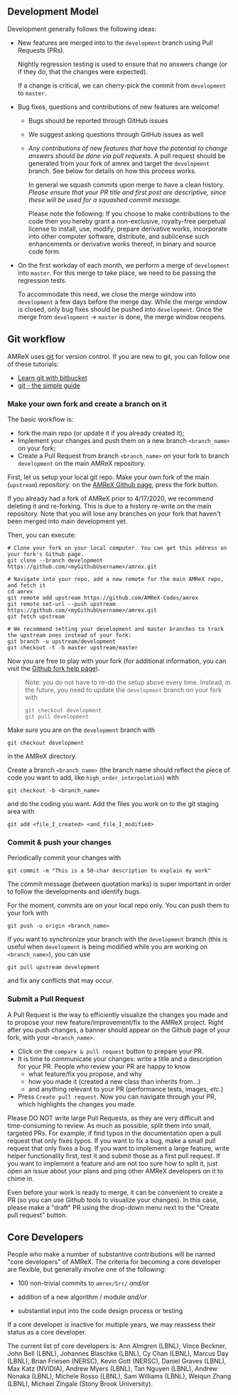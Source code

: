 ## Development Model

Development generally follows the following ideas:

  * New features are merged into to the `development` branch using
    Pull Requests (PRs).

    Nightly regression testing is used to ensure that no answers
    change (or if they do, that the changes were expected).

    If a change is critical, we can cherry-pick the commit from
    `development` to `master`.

  * Bug fixes, questions and contributions of new features are welcome!

       * Bugs should be reported through GitHub issues
       * We suggest asking questions through GitHub issues as well
       * *Any contributions of new features that have the potential
         to change answers should be done via pull requests.*
         A pull request should be generated from your fork of
         amrex and target the `development` branch. See below for
         details on how this process works.

         In general we squash commits upon merge to have a clean history.
         *Please ensure that your PR title and first post are descriptive,
         since these will be used for a squashed commit message.*

         Please note the following:
            If you choose to make contributions to the code 
            then you hereby grant a non-exclusive, royalty-free perpetual license 
            to install, use, modify, prepare derivative works, 
            incorporate into other computer software,
            distribute, and sublicense such enhancements or derivative works
            thereof, in binary and source code form.

  * On the first workday of each month, we perform a merge of
    `development` into `master`.  For this merge to take place, we
    need to be passing the regression tests.

    To accommodate this need, we close the merge window into
    `development` a few days before the merge day.  While the merge
    window is closed, only bug fixes should be pushed into
    `development`.  Once the merge from `development` -> `master` is
    done, the merge window reopens.

## Git workflow

AMReX uses [git](https://git-scm.com) for version control. If you
are new to git, you can follow one of these tutorials:
- [Learn git with bitbucket](https://www.atlassian.com/git/tutorials/learn-git-with-bitbucket-cloud)
- [git - the simple guide](http://rogerdudler.github.io/git-guide/)

### Make your own fork and create a branch on it

The basic workflow is:
- fork the main repo (or update it if you already created it);
- Implement your changes and push them on a new branch `<branch_name>` on
your fork;
- Create a Pull Request from branch `<branch_name>` on your fork to branch
`development` on the main AMReX repository.

First, let us setup your local git repo. Make your own fork of the main
(`upstream`) repository:
on the [AMReX Github page](https://github.com/AMReX-Codes/amrex), press the
fork button. 

If you already had a fork of AMReX prior to 4/17/2020, we recommend deleting it and re-forking.
This is due to a history re-write on the main repository. Note that you will lose any branches
on your fork that haven't been merged into main development yet.

Then, you can execute:
```
# Clone your fork on your local computer. You can get this address on your fork's Github page.
git clone --branch development https://github.com/<myGithubUsername>/amrex.git

# Navigate into your repo, add a new remote for the main AMReX repo, and fetch it
cd amrex
git remote add upstream https://github.com/AMReX-Codes/amrex
git remote set-url --push upstream https://github.com/<myGithubUsername>/amrex.git
git fetch upstream

# We recommend setting your development and master branches to track the upstream ones instead of your fork:
git branch -u upstream/development
git checkout -t -b master upstream/master
```
Now you are free to play with your fork (for additional information, you can visit the
[Github fork help page](https://help.github.com/en/articles/fork-a-repo)).

> Note: you do not have to re-do the setup above every time.
> Instead, in the future, you need to update the `development` branch
> on your fork with
> ```
> git checkout development
> git pull development
> ```

Make sure you are on the `development` branch with
```
git checkout development
```
in the AMReX directory.

Create a branch `<branch_name>` (the branch name should reflect the piece
of code you want to add, like `high_order_interpolation`) with
```
git checkout -b <branch_name>
```
and do the coding you want.
Add the files you work on to the git staging area with
```
git add <file_I_created> <and_file_I_modified>
```
### Commit & push your changes

Periodically commit your changes with
```
git commit -m "This is a 50-char description to explain my work"
```

The commit message (between quotation marks) is super important in order to
follow the developments and identify bugs.

For the moment, commits are on your local repo only. You can push them to
your fork with
```
git push -u origin <branch_name>
```

If you want to synchronize your branch with the `development` branch (this is useful
when `development` is being modified while you are working on
`<branch_name>`), you can use
```
git pull upstream development
```
and fix any conflicts that may occur.

### Submit a Pull Request

A Pull Request is the way to efficiently visualize the changes you made
and to propose your new feature/improvement/fix to the AMReX project.
Right after you push changes, a banner should appear on the Github page of
your fork, with your `<branch_name>`.
- Click on the `compare & pull request` button to prepare your PR.
- It is time to communicate your changes: write a title and a description for
your PR. People who review your PR are happy to know
  * what feature/fix you propose, and why
  * how you made it (created a new class than inherits from...)
  * and anything relevant to your PR (performance tests, images, *etc.*)
- Press `Create pull request`. Now you can navigate through your PR, which
highlights the changes you made.

Please DO NOT write large Pull Requests, as they are very difficult and
time-consuming to review. As much as possible, split them into small,
targeted PRs.
For example, if find typos in the documentation open a pull request that only fixes typos.
If you want to fix a bug, make a small pull request that only fixes a bug.
If you want to implement a large feature, write helper functionality first, test it and submit those as a first pull request.
If you want to implement a feature and are not too sure how to split it, just open an issue about your plans and ping other AMReX developers on it to chime in.

Even before your work is ready to merge, it can be convenient to create a PR
(so you can use Github tools to visualize your changes). In this case, please
make a "draft" PR using the drop-down menu next to the "Create pull request" button.

## Core Developers

People who make a number of substantive contributions will be named
"core developers" of AMReX.  The criteria for becoming a core
developer are flexible, but generally involve one of the following:

  * 100 non-trivial commits to `amrex/Src/`  *and/or*

  * addition of a new algorithm / module  *and/or*

  * substantial input into the code design process or testing

If a core developer is inactive for multiple years, we may reassess their
status as a core developer.

The current list of core developers is: Ann Almgren (LBNL), Vince Beckner, John Bell (LBNL), Johannes Blaschke (LBNL), Cy Chan (LBNL), Marcus Day (LBNL), Brian Friesen (NERSC), Kevin Gott (NERSC), Daniel Graves (LBNL), Max Katz (NVIDIA), Andrew Myers (LBNL), Tan Nguyen (LBNL), Andrew Nonaka (LBNL), Michele Rosso (LBNL), Sam Williams (LBNL), Weiqun Zhang (LBNL), Michael Zingale (Stony Brook University).
